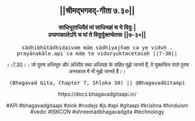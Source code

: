 <center><h2>||श्रीमद्‍भगवद्‍-गीता ७.३०||</h2>
<h3>साधिभूताधिदैवं मां साधियज्ञं च ये विदुः |<br/>प्रयाणकालेऽपि च मां ते विदुर्युक्तचेतसः ||७-३०||</h3>
<pre>sādhibhūtādhidaivaṃ māṃ sādhiyajñaṃ ca ye viduḥ .<br/>prayāṇakāle.api ca māṃ te viduryuktacetasaḥ ||7-30||</pre>
<p>।।7.30।। जो पुरुष अधिभूत और अधिदैव तथा अधियज्ञ के सहित मुझे जानते हैं, वे युक्तचित्त वाले पुरुष अन्तकाल में भी मुझे जानते हैं।।</p>
<pre>(Bhagavad Gita, Chapter 7, Shloka 30) || @BhagavadGitaApi</pre><p>https://docs.bhagavadgitaapi.in/</p><p>#API #bhagavadgitaapi #slok #nodejs #js #api #gitaapi #krishna #hinduism #vedic #ISKCON #shreemadbhagavadgita #technology</p></center>